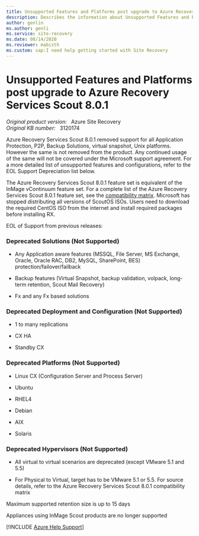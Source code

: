 ```yaml
---
title: Unsupported Features and Platforms post upgrade to Azure Recovery Services Scout 8.0.1
description: Describes the information about Unsupported Features and Platforms post upgrade to Azure Recovery Services Scout 8.0.1.
author: genlin
ms.author: genli
ms.service: site-recovery
ms.date: 08/14/2020
ms.reviewer: mabisth
ms.custom: sap:I need help getting started with Site Recovery
---
```

# Unsupported Features and Platforms post upgrade to Azure Recovery Services Scout 8.0.1

_Original product version:_ &nbsp; Azure Site Recovery  
_Original KB number:_ &nbsp; 3120174

Azure Recovery Services Scout 8.0.1 removed support for all Application Protection, P2P, Backup Solutions, virtual snapshot, Unix platforms. However the same is not removed from the product. Any continued usage of the same will not be covered under the Microsoft support agreement. For a more detailed list of unsupported features and configurations, refer to the EOL Support Depreciation list below.

The Azure Recovery Services Scout 8.0.1 feature set is equivalent of the InMage vContinuum feature set. For a complete list of the Azure Recovery Services Scout 8.0.1 feature set, see the [compatibility matrix](https://download.microsoft.com/download/c/d/a/cda1221b-74e4-4ccf-8f77-f785e71423c0/inmage_scout_standard_compatibility_matrix.pdf).
Microsoft has stopped distributing all versions of ScoutOS ISOs. Users need to download the required CentOS ISO from the internet and install required packages before installing RX.

EOL of Support from previous releases:

### Deprecated Solutions (Not Supported)

* Any Application aware features (MSSQL, File Server, MS Exchange, Oracle, Oracle RAC, DB2, MySQL, SharePoint, BES) protection/failover/failback

* Backup features (Virtual Snapshot, backup validation, volpack, long-term retention, Scout Mail Recovery)

* Fx and any Fx based solutions

### Deprecated Deployment and Configuration (Not Supported)

* 1 to many replications

* CX HA

* Standby CX

### Deprecated Platforms (Not Supported)

* Linux CX (Configuration Server and Process Server)

* Ubuntu

* RHEL4

* Debian

* AIX

* Solaris

### Deprecated Hypervisors (Not Supported)

* All virtual to virtual scenarios are deprecated (except VMware 5.1 and 5.5)

* For Physical to Virtual, target has to be VMware 5.1 or 5.5. For source details, refer to the Azure Recovery Services Scout 8.0.1 compatibility matrix

Maximum supported retention size is up to 15 days  

Appliances using InMage Scout products are no longer supported

[!INCLUDE [Azure Help Support](../../../includes/azure-help-support.md)]
